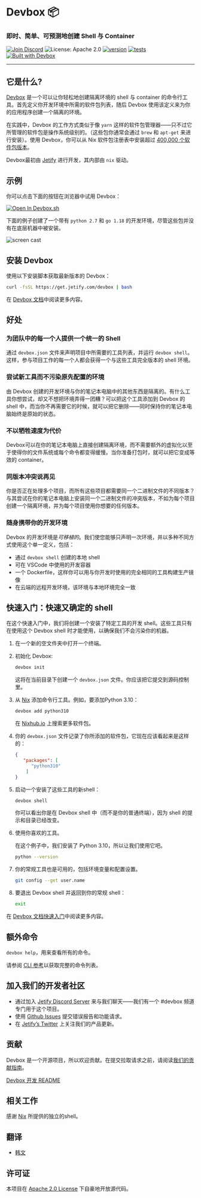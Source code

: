 # Devbox 📦

### 即时、简单、可预测地创建 Shell 与 Container

[![Join Discord](https://img.shields.io/discord/903306922852245526?color=7389D8&label=discord&logo=discord&logoColor=ffffff)](https://discord.gg/jetify) ![License: Apache 2.0](https://img.shields.io/github/license/jetify-com/devbox) [![version](https://img.shields.io/github/v/release/jetify-com/devbox?color=green&label=version&sort=semver)](https://github.com/jetify-com/devbox/releases) [![tests](https://github.com/jetify-com/devbox/actions/workflows/cli-post-release.yml/badge.svg)](https://github.com/jetify-com/devbox/actions/workflows/cli-release.yml?branch=main) [![Built with Devbox](https://www.jetify.com/img/devbox/shield_galaxy.svg)](https://www.jetify.com/devbox/docs/contributor-quickstart/)

---

## 它是什么?

[Devbox](https://www.jetify.com/devbox/) 是一个可以让你轻松地创建隔离环境的 shell 与 container 的命令行工具。首先定义你开发环境中所需的软件包列表，随后 Devbox 使用该定义来为你的应用程序创建一个隔离的环境。

在实践中，Devbox 的工作方式类似于像 `yarn` 这样的软件包管理器——只不过它所管理的软件包是操作系统级别的。（这些包你通常会通过 `brew` 和 `apt-get` 来进行安装）。使用 Devbox，你可以从 Nix 软件包注册表中安装超过 [400,000 个软件包版本]((https://www.nixhub.io))。

Devbox最初由 [Jetify](https://www.jetify.com) 进行开发，其内部由 `nix` 驱动。

## 示例

你可以点击下面的按钮在浏览器中试用 Devbox：

[![Open In Devbox.sh](https://www.jetify.com/img/devbox/open-in-devbox.svg)](https://devbox.sh/new)

下面的例子创建了一个带有 `python 2.7` 和 `go 1.18` 的开发环境，尽管这些包并没有在底层机器中被安装。

![screen cast](https://user-images.githubusercontent.com/279789/186491771-6b910175-18ec-4c65-92b0-ed1a91bb15ed.svg)

## 安装 Devbox

使用以下安装脚本获取最新版本的 Devbox：

```sh
curl -fsSL https://get.jetify.com/devbox | bash
```

在 [Devbox 文档](https://www.jetify.com/devbox/docs/installing_devbox/)中阅读更多内容。

## 好处

### 为团队中的每一个人提供一个统一的 Shell

通过 `devbox.json` 文件来声明项目中所需要的工具列表，并运行 `devbox shell`。这样，参与项目工作的每一个人都会获得一个与这些工具完全版本的 shell 环境。

### 尝试新工具而不污染原先配置的环境

由 Devbox 创建的开发环境与你的笔记本电脑中的其他东西是隔离的。有什么工具你想尝试，却又不想把环境弄得一团糟？可以把这个工具添加到 Devbox 的 shell 中，而当你不再需要它的时候，就可以把它删除——同时保持你的笔记本电脑始终是原始的状态。

### 不以牺牲速度为代价

Devbox可以在你的笔记本电脑上直接创建隔离环境，而不需要额外的虚拟化以至于使得你的文件系统或每个命令都变得缓慢。当你准备打包时，就可以把它变成等效的 container。

### 同版本冲突说再见

你是否正在处理多个项目，而所有这些项目都需要同一个二进制文件的不同版本？与其尝试在你的笔记本电脑上安装同一个二进制文件的冲突版本，不如为每个项目创建一个隔离环境，并为每个项目使用你想要的任何版本。

### 随身携带你的开发环境

Devbox 的开发环境是*可移植的*。我们使您能够只声明一次环境，并以多种不同方式使用这个单一定义，包括：

+ 通过 `devbox shell` 创建的本地 shell
+ 可在 VSCode 中使用的开发容器
+ 一个 Dockerfile，这样你可以用与你开发时使用的完全相同的工具构建生产镜像
+ 在云端的远程开发环境，该环境与本地环境完全一致

## 快速入门：快速又确定的 shell

在这个快速入门中，我们将创建一个安装了特定工具的开发 shell。这些工具只有在使用这个 Devbox shell 时才能使用，以确保我们不会污染你的机器。

1. 在一个新的空文件夹中打开一个终端。

2. 初始化 Devbox:

   ```bash
   devbox init
   ```

   这将在当前目录下创建一个 `devbox.json` 文件。你应该把它提交到源码控制里。

3. 从 [Nix](https://search.nixos.org/packages) 添加命令行工具。例如，要添加Python 3.10：

   ```bash
   devbox add python310
   ```

   在 [Nixhub.io](https://www.nixhub.io) 上搜索更多软件包。
   
4. 你的 `devbox.json` 文件记录了你所添加的软件包，它现在应该看起来是这样的：

   ```json
   {
      "packages": [
         "python310"
       ]
   }
   ```

5. 启动一个安装了这些工具的新shell：

   ```bash
   devbox shell
   ```

    你可以看出你是在 Devbox shell 中（而不是你的普通终端），因为 shell 的提示和目录已经改变。

6. 使用你喜欢的工具。

   在这个例子中，我们安装了 Python 3.10，所以让我们使用它吧。

   ```bash
   python --version
   ```

7. 你的常规工具也是可用的，包括环境变量和配置设置。

   ```bash
   git config --get user.name
   ```

8. 要退出 Devbox shell 并返回到你的常规 shell：

   ```bash
   exit
   ```

在 [Devbox 文档快速入门](https://www.jetify.com/devbox/docs/quickstart/)中阅读更多内容。

## 额外命令

`devbox help`，用来查看所有的命令。

请参阅 [CLI 参考](https://www.jetify.com/devbox/docs/cli_reference/devbox/)以获取完整的命令列表。

## 加入我们的开发者社区

+ 通过加入 [Jetify Discord Server](https://discord.gg/jetify) 来与我们聊天——我们有一个 #devbox 频道专门用于这个项目。
+ 使用 [Github Issues](https://github.com/jetify-com/devbox/issues) 提交错误报告和功能请求。
+ 在 [Jetify’s Twitter](https://twitter.com/jetify_com) 上关注我们的产品更新。

## 贡献

Devbox 是一个开源项目，所以欢迎贡献。在提交拉取请求之前，请阅读[我们的贡献指南](../../CONTRIBUTING.md)。

[Devbox 开发 README](../../devbox.md)

## 相关工作

感谢 [Nix](https://nixos.org/) 所提供的独立的shell。

## 翻译

+ [韩文](README-ko-KR.md)

## 许可证

本项目在 [Apache 2.0 License](https://github.com/jetify-com/devbox/blob/main/LICENSE) 下自豪地开放源代码。
